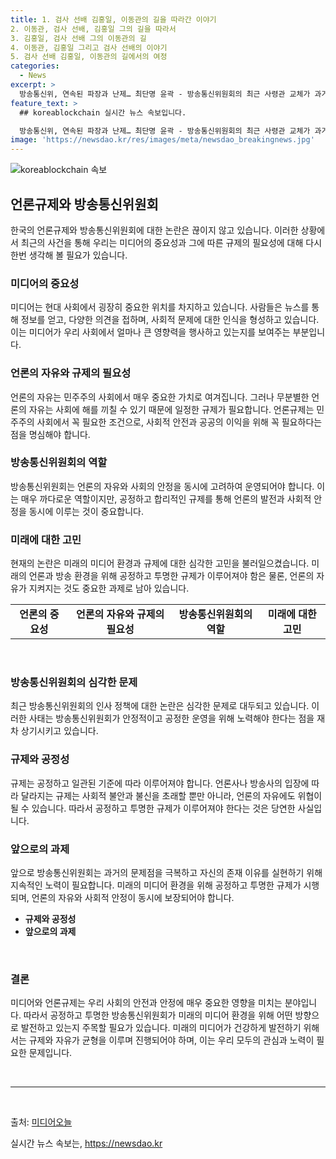 ```yaml
---
title: 1. 검사 선배 김홍일, 이동관의 길을 따라간 이야기
2. 이동관, 검사 선배, 김홍일 그의 길을 따라서
3. 김홍일, 검사 선배 그의 이동관의 길
4. 이동관, 김홍일 그리고 검사 선배의 이야기
5. 검사 선배 김홍일, 이동관의 길에서의 여정
categories:
  - News
excerpt: >
  방송통신위, 연속된 파장과 난제… 최단명 윤곽 - 방송통신위원회의 최근 사령관 교체가 과거 파장과 논란 속에서 이루어지고 있는 가운데, 권태선 이사장의 재임이 예상 밖의 회복을 보여주며 이 사안은 화제를 모으고 있다. 이러한 상황에서 새로운 위원장의 운명에 대한 관심이 높아지고 있으며, 정부 부처 파행의 피해와 국민들의 우려에 대한 일관된 대응이 요구된다.
feature_text: >
  ## koreablockchain 실시간 뉴스 속보입니다.

  방송통신위, 연속된 파장과 난제… 최단명 윤곽 - 방송통신위원회의 최근 사령관 교체가 과거 파장과 논란 속에서 이루어지고 있는 가운데, 권태선 이사장의 재임이 예상 밖의 회복을 보여주며 이 사안은 화제를 모으고 있다. 이러한 상황에서 새로운 위원장의 운명에 대한 관심이 높아지고 있으며, 정부 부처 파행의 피해와 국민들의 우려에 대한 일관된 대응이 요구된다.
image: 'https://newsdao.kr/res/images/meta/newsdao_breakingnews.jpg'
---
```


<p><img src="https://newsdao.kr/res/images/meta/newsdao_breakingnews.jpg" alt="koreablockchain 속보" /></p>

<h2 data-ke-size="size26">언론규제와 방송통신위원회</h2>

<p data-ke-size="size16">한국의 언론규제와 방송통신위원회에 대한 논란은 끊이지 않고 있습니다. 이러한 상황에서 최근의 사건을 통해 우리는 미디어의 중요성과 그에 따른 규제의 필요성에 대해 다시 한번 생각해 볼 필요가 있습니다.</p>

<h3>미디어의 중요성</h3>

<p data-ke-size="size16">미디어는 현대 사회에서 굉장히 중요한 위치를 차지하고 있습니다. 사람들은 뉴스를 통해 정보를 얻고, 다양한 의견을 접하며, 사회적 문제에 대한 인식을 형성하고 있습니다. 이는 미디어가 우리 사회에서 얼마나 큰 영향력을 행사하고 있는지를 보여주는 부분입니다.</p>

<h3><b>언론의 자유와 규제의 필요성</b></h3>

<p data-ke-size="size16">언론의 자유는 민주주의 사회에서 매우 중요한 가치로 여겨집니다. 그러나 무분별한 언론의 자유는 사회에 해를 끼칠 수 있기 때문에 일정한 규제가 필요합니다. 언론규제는 민주주의 사회에서 꼭 필요한 조건으로, 사회적 안전과 공공의 이익을 위해 꼭 필요하다는 점을 명심해야 합니다.</p>

<h3>방송통신위원회의 역할</h3>

<p data-ke-size="size16">방송통신위원회는 언론의 자유와 사회의 안정을 동시에 고려하여 운영되어야 합니다. 이는 매우 까다로운 역할이지만, 공정하고 합리적인 규제를 통해 언론의 발전과 사회적 안정을 동시에 이루는 것이 중요합니다.</p>

<h3>미래에 대한 고민</h3>

<p data-ke-size="size16">현재의 논란은 미래의 미디어 환경과 규제에 대한 심각한 고민을 불러일으켰습니다. 미래의 언론과 방송 환경을 위해 공정하고 투명한 규제가 이루어져야 함은 물론, 언론의 자유가 지켜지는 것도 중요한 과제로 남아 있습니다.</p>

<table>
    <tr>
        <td style="text-align: center; height: 17px;"><b>언론의 중요성</b></td>
        <td style="text-align: center; height: 17px;"><b>언론의 자유와 규제의 필요성</b></td>
        <td style="text-align: center; height: 17px;"><b>방송통신위원회의 역할</b></td>
        <td style="text-align: center; height: 17px;"><b>미래에 대한 고민</b></td>
    </tr>
</table>

<p data-ke-size="size16">&nbsp;</p>

<h3>방송통신위원회의 심각한 문제</h3>

<p data-ke-size="size16">최근 방송통신위원회의 인사 정책에 대한 논란은 심각한 문제로 대두되고 있습니다. 이러한 사태는 방송통신위원회가 안정적이고 공정한 운영을 위해 노력해야 한다는 점을 재차 상기시키고 있습니다.</p>

<h3><b>규제와 공정성</b></h3>

<p data-ke-size="size16">규제는 공정하고 일관된 기준에 따라 이루어져야 합니다. 언론사나 방송사의 입장에 따라 달라지는 규제는 사회적 불안과 불신을 초래할 뿐만 아니라, 언론의 자유에도 위협이 될 수 있습니다. 따라서 공정하고 투명한 규제가 이루어져야 한다는 것은 당연한 사실입니다.</p>

<h3>앞으로의 과제</h3>

<p data-ke-size="size16">앞으로 방송통신위원회는 과거의 문제점을 극복하고 자신의 존재 이유를 실현하기 위해 지속적인 노력이 필요합니다. 미래의 미디어 환경을 위해 공정하고 투명한 규제가 시행되며, 언론의 자유와 사회적 안정이 동시에 보장되어야 합니다.</p>

<ul>
    <li><b>규제와 공정성</b></li>
    <li><b>앞으로의 과제</b></li>
</ul>

<p data-ke-size="size16">&nbsp;</p>

<h3><b>결론</b></h3>

<p data-ke-size="size16">미디어와 언론규제는 우리 사회의 안전과 안정에 매우 중요한 영향을 미치는 분야입니다. 따라서 공정하고 투명한 방송통신위원회가 미래의 미디어 환경을 위해 어떤 방향으로 발전하고 있는지 주목할 필요가 있습니다. 미래의 미디어가 건강하게 발전하기 위해서는 규제와 자유가 균형을 이루며 진행되어야 하며, 이는 우리 모두의 관심과 노력이 필요한 문제입니다.</p>

<p data-ke-size="size16">&nbsp;</p>

<hr>

<p data-ke-size="size16">&nbsp;</p>

<p>출처: <a href="https://www.mediatoday.co.kr/news/articleView.html?idxno=215141" target="_blank">미디어오늘</a></p>
실시간 뉴스 속보는, <a href="https://newsdao.kr" rel="dofollow">https://newsdao.kr</a>


